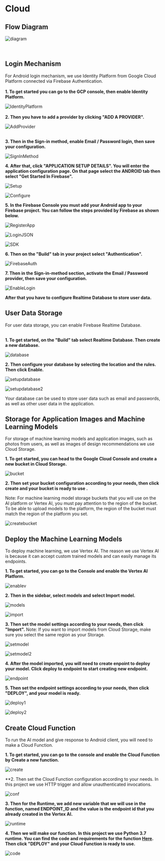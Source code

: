 # Cloud

## Flow Diagram

![diagram](https://i.ibb.co/B3xrsb4/Pac-King-FIX.png)

<br/>

## Login Mechanism

For Android login mechanism, we use Identity Platform from Google Cloud Platform connected via Firebase Authentication. <br/><br/>
**1. To get started you can go to the GCP console, then enable Identity Platform.**

![IdentityPlatform](https://i.ibb.co/ZmYkPTJ/Identity-Platform.png)
<br/><br/>
**2. Then you have to add a provider by clicking "ADD A PROVIDER".**

![AddProvider](https://i.ibb.co/61q7pcw/add-provider.png)
<br/><br/>

**3. Then in the Sign-in method, enable Email / Password login, then save your configuration.**

![SignInMethod](https://i.ibb.co/r4dVYXJ/Sign-in-method.png)

**4. After that, click "APPLICATION SETUP DETAILS". You will enter the application configuration page. On that page select the ANDROID tab then select "Get Started In Firebase".**


![Setup](https://i.ibb.co/Y2xWWNP/Setup-detail.png)

![Configure](https://i.ibb.co/Nx3wrzP/Configure.png)

**5. In the Firebase Console you must add your Android app to your Firebase project. You can follow the steps provided by Firebase as shown below.**

![RegisterApp](https://i.ibb.co/2nPKGnG/Register-APP.png)

![LoginJSON](https://i.ibb.co/mJ9k1rG/download-JSON-login.png)

![SDK](https://i.ibb.co/fnR9GwL/add-SDK.png)

**6. Then on the "Build" tab in your project select "Authentication".**

![FirebaseAuth](https://i.ibb.co/mDF3kzQ/Firebase-Auth.png)

**7. Then in the Sign-in-method section, activate the Email / Password provider, then save your configuration.**

![EnableLogin](https://i.ibb.co/Byp6QVv/Enable-Email.png)

**After that you have to configure Realtime Database to store user data.**


## User Data Storage

For user data storage, you can enable Firebase Realtime Database. <br/><br/>

**1. To get started, on the "Build" tab select Realtime Database. Then create a new database.**

![database](https://i.ibb.co/Ksypx1w/Realtime-Database.png)

**2. Then configure your database by selecting the location and the rules. Then click Enable.**

![setupdatabase](https://i.ibb.co/kg5zhrM/Setup-Database.png)

![setupdatabase2](https://i.ibb.co/FxJc1NH/Setup-Database-2.png)

Your database can be used to store user data such as email and passwords, as well as other user data in the application.

## Storage for Application Images and Machine Learning Models

For storage of machine learning models and application images, such as photos from users, as well as images of design recommendations we use Cloud Storage.

**1. To get started, you can head to the Google Cloud Console and create a new bucket in Cloud Storage.**

![bucket](https://i.ibb.co/z4879ct/bucket.png)

**2. Then set your bucket configuration according to your needs, then click create and your bucket is ready to use .**

Note: For machine learning model storage buckets that you will use on the AI platform or Vertex AI, you must pay attention to the region of the bucket. To be able to upload models to the platform, the region of the bucket must match the region of the platform you set.

![createbucket](https://i.ibb.co/jLzbj4k/create-bucket.png)

## Deploy the Machine Learning Models
 
To deploy machine learning, we use Vertex AI. The reason we use Vertex AI is because it can accept custom trained models and can easily manage its endpoints.

**1. To get started, you can go to the Console and enable the Vertex AI Platform.**

![enablev](https://i.ibb.co/sj7jNVn/enable.png)

**2. Then in the sidebar, select models and select Import model.**

![models](https://i.ibb.co/YjKpHsc/models.png)

![import](https://i.ibb.co/b2PLmv9/import.png)

**3. Then set the model settings according to your needs, then click "Import".**
Note: If you want to import models from Cloud Storage, make sure you select the same region as your Storage.

![setmodel](https://i.ibb.co/M92HQsq/set1.png)

![setmodel2](https://i.ibb.co/mHVG7mL/set2.png)

**4. After the model imported, you will need to create enpoint to deploy your model. Click deploy to endpoint to start creating new endpoint.**

![endpoint](https://i.ibb.co/QkL21tH/endpoint.png)

**5. Then set the endpoint settings according to your needs, then click "DEPLOY", and your model is ready.**

![deploy1](https://i.ibb.co/XpYJVNS/deploy1.png)

![deploy2](https://i.ibb.co/R2WrrGF/deploy2.png)

## Create Cloud Function

To run the AI model and give response to Android client, you will need to make a Cloud Function.

**1. To get started, you can go to the console and enable the Cloud Function by Create a new function.**

![create](https://i.ibb.co/zr6W87g/Create.png)

**2. Then set the Cloud Function configuration according to your needs. In this project we use HTTP trigger and allow unauthenticated invocations.

![conf](https://i.ibb.co/JCb2q6Y/conf.png)

**3. Then for the Runtime, we add new variable that we will use in the function, named ENDPOINT_ID and the value is the endpoint id that you already created in the Vertex AI.**

![runtime](https://i.ibb.co/nP6hTy7/runtime.png)

**4. Then we will make our function. In this project we use Python 3.7 runtime. You can find the code and requirements for the function [Here](https://github.com/alfiyansyah776/PacKing/tree/main/CloudLP/Function). Then click "DEPLOY" and your Cloud Function is ready to use.** 

![code](https://i.ibb.co/gJCxDyG/code.png)
